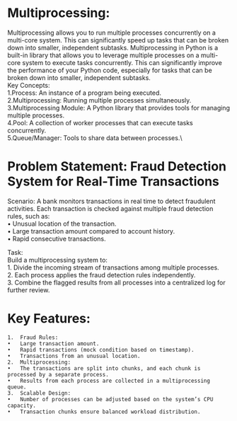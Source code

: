 # Multiprocessing:

Multiprocessing allows you to run multiple processes concurrently on a multi-core system. This can significantly speed up tasks that can be broken down into smaller, independent subtasks.
Multiprocessing in Python is a built-in library that allows you to leverage multiple processes on a multi-core system to execute tasks concurrently. This can significantly improve the performance of your Python code, especially for tasks that can be broken down into smaller, independent subtasks.\
Key Concepts: \
1.Process: An instance of a program being executed. \
2.Multiprocessing: Running multiple processes simultaneously. \
3.Multiprocessing Module: A Python library that provides tools for managing multiple processes.\
4.Pool: A collection of worker processes that can execute tasks concurrently.\
5.Queue/Manager: Tools to share data between processes.\

# Problem Statement: Fraud Detection System for Real-Time Transactions

Scenario:
A bank monitors transactions in real time to detect fraudulent activities. Each transaction is checked against multiple fraud detection rules, such as:\
	•	Unusual location of the transaction.\
	•	Large transaction amount compared to account history.\
	•	Rapid consecutive transactions.

Task:\
Build a multiprocessing system to:\
	1.	Divide the incoming stream of transactions among multiple processes.\
	2.	Each process applies the fraud detection rules independently.\
	3.	Combine the flagged results from all processes into a centralized log for further review.

   # Key Features:

	1.	Fraud Rules:
	•	Large transaction amount.
	•	Rapid transactions (mock condition based on timestamp).
	•	Transactions from an unusual location.
	2.	Multiprocessing:
	•	The transactions are split into chunks, and each chunk is processed by a separate process.
	•	Results from each process are collected in a multiprocessing queue.
	3.	Scalable Design:
	•	Number of processes can be adjusted based on the system’s CPU capacity.
	•	Transaction chunks ensure balanced workload distribution.



